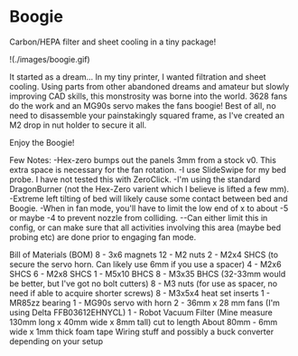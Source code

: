 # Boogie
Carbon/HEPA filter and sheet cooling in a tiny package!

!(./images/boogie.gif)

It started as a dream... In my tiny printer, I wanted filtration and sheet cooling.
Using parts from other abandoned dreams and amateur but slowly improving CAD skills, this monstrosity was borne into the world.
3628 fans do the work and an MG90s servo makes the fans boogie!
Best of all, no need to disassemble your painstakingly squared frame, as I've created an M2 drop in nut holder to secure it all.

Enjoy the Boogie!

Few Notes:
-Hex-zero bumps out the panels 3mm from a stock v0. This extra space is necessary for the fan rotation.
-I use SlideSwipe for my bed probe. I have not tested this with ZeroClick.
-I'm using the standard DragonBurner (not the Hex-Zero varient which I believe is lifted a few mm).
-Extreme left tilting of bed will likely cause some contact between bed and Boogie.
-When in fan mode, you'll have to limit the low end of x to about -5 or maybe -4 to prevent nozzle from colliding.
--Can either limit this in config, or can make sure that all activities involving this area (maybe bed probing etc) are done prior to engaging fan mode.

Bill of Materials (BOM)
8 - 3x6 magnets
12 - M2 nuts
2 - M2x4 SHCS (to secure the servo horn. Can likely use 6mm if you use a spacer)
4 - M2x6 SHCS
6 - M2x8 SHCS
1 - M5x10 BHCS
8 - M3x35 BHCS (32-33mm would be better, but I've got no bolt cutters)
8 - M3 nuts (for use as spacer, no need if able to acquire shorter screws)
8 - M3x5x4 heat set inserts
1 - MR85zz bearing
1 - MG90s servo with horn
2 - 36mm x 28 mm fans (I'm using Delta FFB03612EHNYCL)
1 - Robot Vacuum Filter (Mine measure 130mm long x 40mm wide x 8mm tall) cut to length
About 80mm - 6mm wide x 1mm thick foam tape
Wiring stuff and possibly a buck converter depending on your setup








